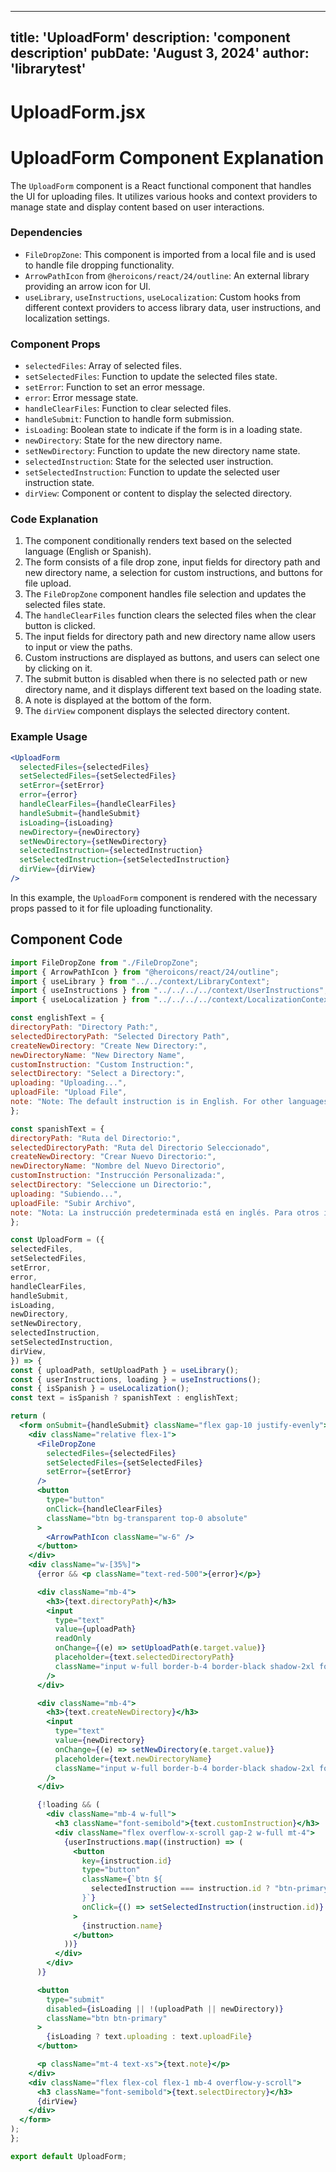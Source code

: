 ---
  title: 'UploadForm'
  description: 'component description'
  pubDate: 'August 3, 2024'
  author: 'librarytest'
  ---
  
  
  
  # UploadForm.jsx
  # UploadForm Component Explanation

The `UploadForm` component is a React functional component that handles the UI for uploading files. It utilizes various hooks and context providers to manage state and display content based on user interactions.

### Dependencies
- `FileDropZone`: This component is imported from a local file and is used to handle file dropping functionality.
- `ArrowPathIcon` from `@heroicons/react/24/outline`: An external library providing an arrow icon for UI.
- `useLibrary`, `useInstructions`, `useLocalization`: Custom hooks from different context providers to access library data, user instructions, and localization settings.

### Component Props
- `selectedFiles`: Array of selected files.
- `setSelectedFiles`: Function to update the selected files state.
- `setError`: Function to set an error message.
- `error`: Error message state.
- `handleClearFiles`: Function to clear selected files.
- `handleSubmit`: Function to handle form submission.
- `isLoading`: Boolean state to indicate if the form is in a loading state.
- `newDirectory`: State for the new directory name.
- `setNewDirectory`: Function to update the new directory name state.
- `selectedInstruction`: State for the selected user instruction.
- `setSelectedInstruction`: Function to update the selected user instruction state.
- `dirView`: Component or content to display the selected directory.

### Code Explanation
1. The component conditionally renders text based on the selected language (English or Spanish).
2. The form consists of a file drop zone, input fields for directory path and new directory name, a selection for custom instructions, and buttons for file upload.
3. The `FileDropZone` component handles file selection and updates the selected files state.
4. The `handleClearFiles` function clears the selected files when the clear button is clicked.
5. The input fields for directory path and new directory name allow users to input or view the paths.
6. Custom instructions are displayed as buttons, and users can select one by clicking on it.
7. The submit button is disabled when there is no selected path or new directory name, and it displays different text based on the loading state.
8. A note is displayed at the bottom of the form.
9. The `dirView` component displays the selected directory content.

### Example Usage
```jsx
<UploadForm
  selectedFiles={selectedFiles}
  setSelectedFiles={setSelectedFiles}
  setError={setError}
  error={error}
  handleClearFiles={handleClearFiles}
  handleSubmit={handleSubmit}
  isLoading={isLoading}
  newDirectory={newDirectory}
  setNewDirectory={setNewDirectory}
  selectedInstruction={selectedInstruction}
  setSelectedInstruction={setSelectedInstruction}
  dirView={dirView}
/>
```

In this example, the `UploadForm` component is rendered with the necessary props passed to it for file uploading functionality.
  
  ## Component Code
  ```jsx
  import FileDropZone from "./FileDropZone";
import { ArrowPathIcon } from "@heroicons/react/24/outline";
import { useLibrary } from "../../context/LibraryContext";
import { useInstructions } from "../../../../context/UserInstructions";
import { useLocalization } from "../../../../context/LocalizationContext";

const englishText = {
  directoryPath: "Directory Path:",
  selectedDirectoryPath: "Selected Directory Path",
  createNewDirectory: "Create New Directory:",
  newDirectoryName: "New Directory Name",
  customInstruction: "Custom Instruction:",
  selectDirectory: "Select a Directory:",
  uploading: "Uploading...",
  uploadFile: "Upload File",
  note: "Note: The default instruction is in English. For other languages, create a custom prompt.",
};

const spanishText = {
  directoryPath: "Ruta del Directorio:",
  selectedDirectoryPath: "Ruta del Directorio Seleccionado",
  createNewDirectory: "Crear Nuevo Directorio:",
  newDirectoryName: "Nombre del Nuevo Directorio",
  customInstruction: "Instrucción Personalizada:",
  selectDirectory: "Seleccione un Directorio:",
  uploading: "Subiendo...",
  uploadFile: "Subir Archivo",
  note: "Nota: La instrucción predeterminada está en inglés. Para otros idiomas, crea un prompt personalizado.",
};

const UploadForm = ({
  selectedFiles,
  setSelectedFiles,
  setError,
  error,
  handleClearFiles,
  handleSubmit,
  isLoading,
  newDirectory,
  setNewDirectory,
  selectedInstruction,
  setSelectedInstruction,
  dirView,
}) => {
  const { uploadPath, setUploadPath } = useLibrary();
  const { userInstructions, loading } = useInstructions();
  const { isSpanish } = useLocalization();
  const text = isSpanish ? spanishText : englishText;

  return (
    <form onSubmit={handleSubmit} className="flex gap-10 justify-evenly">
      <div className="relative flex-1">
        <FileDropZone
          selectedFiles={selectedFiles}
          setSelectedFiles={setSelectedFiles}
          setError={setError}
        />
        <button
          type="button"
          onClick={handleClearFiles}
          className="btn bg-transparent top-0 absolute"
        >
          <ArrowPathIcon className="w-6" />
        </button>
      </div>
      <div className="w-[35%]">
        {error && <p className="text-red-500">{error}</p>}

        <div className="mb-4">
          <h3>{text.directoryPath}</h3>
          <input
            type="text"
            value={uploadPath}
            readOnly
            onChange={(e) => setUploadPath(e.target.value)}
            placeholder={text.selectedDirectoryPath}
            className="input w-full border-b-4 border-black shadow-2xl focus:ring-0 focus:border-black focus:border-b-4"
          />
        </div>

        <div className="mb-4">
          <h3>{text.createNewDirectory}</h3>
          <input
            type="text"
            value={newDirectory}
            onChange={(e) => setNewDirectory(e.target.value)}
            placeholder={text.newDirectoryName}
            className="input w-full border-b-4 border-black shadow-2xl focus:ring-0 focus:border-black focus:border-b-4"
          />
        </div>

        {!loading && (
          <div className="mb-4 w-full">
            <h3 className="font-semibold">{text.customInstruction}</h3>
            <div className="flex overflow-x-scroll gap-2 w-full mt-4">
              {userInstructions.map((instruction) => (
                <button
                  key={instruction.id}
                  type="button"
                  className={`btn ${
                    selectedInstruction === instruction.id ? "btn-primary" : "btn-secondary"
                  }`}
                  onClick={() => setSelectedInstruction(instruction.id)}
                >
                  {instruction.name}
                </button>
              ))}
            </div>
          </div>
        )}

        <button
          type="submit"
          disabled={isLoading || !(uploadPath || newDirectory)}
          className="btn btn-primary"
        >
          {isLoading ? text.uploading : text.uploadFile}
        </button>

        <p className="mt-4 text-xs">{text.note}</p>
      </div>
      <div className="flex flex-col flex-1 mb-4 overflow-y-scroll">
        <h3 className="font-semibold">{text.selectDirectory}</h3>
        {dirView}
      </div>
    </form>
  );
};

export default UploadForm;
  ```
  